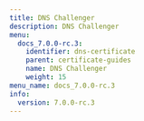 ```yaml
---
title: DNS Challenger
description: DNS Challenger
menu:
  docs_7.0.0-rc.3:
    identifier: dns-certificate
    parent: certificate-guides
    name: DNS Challenger
    weight: 15
menu_name: docs_7.0.0-rc.3
info:
  version: 7.0.0-rc.3
---
```


